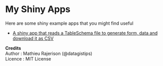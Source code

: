 # My Shiny Apps

Here are some shiny example apps that you might find useful

- [A shiny app that reads a TableSchema file to generate form, data and download it as CSV](01_TableSchema)

**Credits**  
Author : Mathieu Rajerison (@datagistips)  
Licence : MIT License

